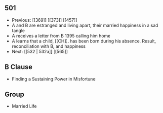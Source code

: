 ## 501
- Previous: [[369]] [[373]] [[457]] 
- A and B are estranged and living apart, their married happiness in a sad tangle
- A receives a letter from B 1395 calling him home
- A learns that a child, [[CH]]. has been born during his absence. Result, reconciliation with B, and happiness
- Next: [[532 | 532a]] [[565]] 

## B Clause
- Finding a Sustaining Power in Misfortune

## Group
- Married Life

